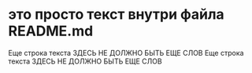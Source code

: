 # это просто текст внутри файла README.md
Еще строка текста ЗДЕСЬ НЕ ДОЛЖНО БЫТЬ ЕЩЕ СЛОВ
Еще строка текста ЗДЕСЬ НЕ ДОЛЖНО БЫТЬ ЕЩЕ СЛОВ